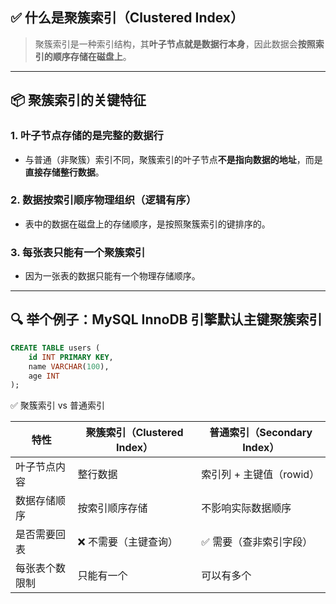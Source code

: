 ## ✅ 什么是聚簇索引（Clustered Index）

> 聚簇索引是一种索引结构，其**叶子节点就是数据行本身**，因此数据会**按照索引的顺序存储在磁盘上**。

---

## 📦 聚簇索引的关键特征

### 1. **叶子节点存储的是完整的数据行**
- 与普通（非聚簇）索引不同，聚簇索引的叶子节点**不是指向数据的地址**，而是**直接存储整行数据**。

### 2. **数据按索引顺序物理组织（逻辑有序）**
- 表中的数据在磁盘上的存储顺序，是按照聚簇索引的键排序的。

### 3. **每张表只能有一个聚簇索引**
- 因为一张表的数据只能有一个物理存储顺序。

---

## 🔍 举个例子：MySQL InnoDB 引擎默认主键聚簇索引

```sql
CREATE TABLE users (
    id INT PRIMARY KEY,
    name VARCHAR(100),
    age INT
);
```



✅ 聚簇索引 vs 普通索引

| 特性           | 聚簇索引（Clustered Index） | 普通索引（Secondary Index）    |
|----------------|-----------------------------|-------------------------------|
| 叶子节点内容   | 整行数据                    | 索引列 + 主键值（rowid）       |
| 数据存储顺序   | 按索引顺序存储              | 不影响实际数据顺序             |
| 是否需要回表   | ❌ 不需要（主键查询）        | ✅ 需要（查非索引字段）         |
| 每张表个数限制 | 只能有一个                  | 可以有多个                    |
